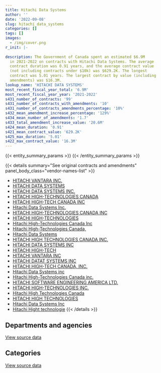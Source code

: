 ```yaml
---
title: Hitachi Data Systems
author: ''
date: '2022-09-08'
slug: hitachi_data_systems
categories: []
tags: []
images:
  - /img/cover.png
r_init: |-
  
description: The Government of Canada spent an estimated $6.9M
  in 2021-2022 on contracts with Hitachi Data Systems. The average
  contract duration was 0.91 years, and the average contract value
  (not including contracts under $10k) was $629.2K. The longest
  contract was 5.01 years. The largest contract by value (including
  amendments) was $16.3M.
lookup_name: 'HITACHI DATA SYSTEMS'
most_recent_fiscal_year_total: '6.9M'
most_recent_fiscal_year_year: '2021-2022'
s431_number_of_contracts: '99'
s431_number_of_contracts_with_amendments: '10'
s431_number_of_contracts_amendments_percentage: '10%'
s432_mean_amendment_increase_percentage: '129%'
s434_mean_number_of_amendments: '1.7'
s433_total_amendment_increase_value: '20.6M'
s424_mean_duration: '0.91'
s421_mean_contract_value: '629.2K'
s425_max_duration: '5.01'
s422_max_contract_value: '16.3M'
---
```


<script src="/rmarkdown-libs/htmlwidgets/htmlwidgets.js"></script>
<link href="/rmarkdown-libs/datatables-css/datatables-crosstalk.css" rel="stylesheet" />
<script src="/rmarkdown-libs/datatables-binding/datatables.js"></script>
<script src="/rmarkdown-libs/jquery/jquery-3.6.0.min.js"></script>
<link href="/rmarkdown-libs/dt-core-bootstrap/css/dataTables.bootstrap.min.css" rel="stylesheet" />
<link href="/rmarkdown-libs/dt-core-bootstrap/css/dataTables.bootstrap.extra.css" rel="stylesheet" />
<script src="/rmarkdown-libs/dt-core-bootstrap/js/jquery.dataTables.min.js"></script>
<script src="/rmarkdown-libs/dt-core-bootstrap/js/dataTables.bootstrap.min.js"></script>
<link href="/rmarkdown-libs/crosstalk/css/crosstalk.min.css" rel="stylesheet" />
<script src="/rmarkdown-libs/crosstalk/js/crosstalk.min.js"></script>
<script src="/rmarkdown-libs/htmlwidgets/htmlwidgets.js"></script>
<link href="/rmarkdown-libs/datatables-css/datatables-crosstalk.css" rel="stylesheet" />
<script src="/rmarkdown-libs/datatables-binding/datatables.js"></script>
<script src="/rmarkdown-libs/jquery/jquery-3.6.0.min.js"></script>
<link href="/rmarkdown-libs/dt-core-bootstrap/css/dataTables.bootstrap.min.css" rel="stylesheet" />
<link href="/rmarkdown-libs/dt-core-bootstrap/css/dataTables.bootstrap.extra.css" rel="stylesheet" />
<script src="/rmarkdown-libs/dt-core-bootstrap/js/jquery.dataTables.min.js"></script>
<script src="/rmarkdown-libs/dt-core-bootstrap/js/dataTables.bootstrap.min.js"></script>
<link href="/rmarkdown-libs/crosstalk/css/crosstalk.min.css" rel="stylesheet" />
<script src="/rmarkdown-libs/crosstalk/js/crosstalk.min.js"></script>

{{< entity_summary_params >}}
{{< /entity_summary_params >}}

{{< details summary="See original contracts and amendments" panel_body_class="vendor-names-list" >}}
- [HITACHI VANTARA INC.](https://search.open.canada.ca/en/ct/?sort=contract_value_f%20desc&page=1&search_text=%22HITACHI%20VANTARA%20INC.%22)
- [HITACHI DATA SYSTEMS](https://search.open.canada.ca/en/ct/?sort=contract_value_f%20desc&page=1&search_text=%22HITACHI%20DATA%20SYSTEMS%22)
- [HITACHI DATA SYSTEMS INC.](https://search.open.canada.ca/en/ct/?sort=contract_value_f%20desc&page=1&search_text=%22HITACHI%20DATA%20SYSTEMS%20INC.%22)
- [HITACHI HIGH-TECHNOLOGIES CANADA](https://search.open.canada.ca/en/ct/?sort=contract_value_f%20desc&page=1&search_text=%22HITACHI%20HIGH-TECHNOLOGIES%20CANADA%22)
- [HITACHI HIGH-TECH CANADA INC](https://search.open.canada.ca/en/ct/?sort=contract_value_f%20desc&page=1&search_text=%22HITACHI%20HIGH-TECH%20CANADA%20INC%22)
- [Hitachi Data Systems Inc.](https://search.open.canada.ca/en/ct/?sort=contract_value_f%20desc&page=1&search_text=%22Hitachi%20Data%20Systems%20Inc.%22)
- [HITACHI HIGH-TECHNOLOGIES CANADA INC](https://search.open.canada.ca/en/ct/?sort=contract_value_f%20desc&page=1&search_text=%22HITACHI%20HIGH-TECHNOLOGIES%20CANADA%20INC%22)
- [HITACHI HIGH-TECHNOLOGIES](https://search.open.canada.ca/en/ct/?sort=contract_value_f%20desc&page=1&search_text=%22HITACHI%20HIGH-TECHNOLOGIES%22)
- [Hitachi High-Technologies Canada Inc](https://search.open.canada.ca/en/ct/?sort=contract_value_f%20desc&page=1&search_text=%22Hitachi%20High-Technologies%20Canada%20Inc%22)
- [Hitachi High-Technologies Canada,](https://search.open.canada.ca/en/ct/?sort=contract_value_f%20desc&page=1&search_text=%22Hitachi%20High-Technologies%20Canada%2c%22)
- [Hitachi Data Systems](https://search.open.canada.ca/en/ct/?sort=contract_value_f%20desc&page=1&search_text=%22Hitachi%20Data%20Systems%22)
- [HITACHI HIGH TECHNOLOGIES CANADA INC.](https://search.open.canada.ca/en/ct/?sort=contract_value_f%20desc&page=1&search_text=%22HITACHI%20HIGH%20TECHNOLOGIES%20CANADA%20INC.%22)
- [HITACHI DATA SYSTEMS INC](https://search.open.canada.ca/en/ct/?sort=contract_value_f%20desc&page=1&search_text=%22HITACHI%20DATA%20SYSTEMS%20INC%22)
- [HITACHI HIGH-TECH](https://search.open.canada.ca/en/ct/?sort=contract_value_f%20desc&page=1&search_text=%22HITACHI%20HIGH-TECH%22)
- [HITACHI VANTARA INC](https://search.open.canada.ca/en/ct/?sort=contract_value_f%20desc&page=1&search_text=%22HITACHI%20VANTARA%20INC%22)
- [HITACHI DATAT SYSTEMS INC](https://search.open.canada.ca/en/ct/?sort=contract_value_f%20desc&page=1&search_text=%22HITACHI%20DATAT%20SYSTEMS%20INC%22)
- [HITACHI HIGH-TECH CANADA, INC.](https://search.open.canada.ca/en/ct/?sort=contract_value_f%20desc&page=1&search_text=%22HITACHI%20HIGH-TECH%20CANADA%2c%20INC.%22)
- [Hitachi Data Systems inc](https://search.open.canada.ca/en/ct/?sort=contract_value_f%20desc&page=1&search_text=%22Hitachi%20Data%20Systems%20inc%22)
- [Hitachi High-Technologies Canada inc.](https://search.open.canada.ca/en/ct/?sort=contract_value_f%20desc&page=1&search_text=%22Hitachi%20High-Technologies%20Canada%20inc.%22)
- [HITACHI SOFTWARE ENGINEERING AMERICA LTD.](https://search.open.canada.ca/en/ct/?sort=contract_value_f%20desc&page=1&search_text=%22HITACHI%20SOFTWARE%20ENGINEERING%20AMERICA%20LTD.%22)
- [HITACHI HIGH-TECHNOLOGIES INC.](https://search.open.canada.ca/en/ct/?sort=contract_value_f%20desc&page=1&search_text=%22HITACHI%20HIGH-TECHNOLOGIES%20INC.%22)
- [Hitachi High Technologies Canada](https://search.open.canada.ca/en/ct/?sort=contract_value_f%20desc&page=1&search_text=%22Hitachi%20High%20Technologies%20Canada%22)
- [HITACHI HIGH TECHNOLOGIES](https://search.open.canada.ca/en/ct/?sort=contract_value_f%20desc&page=1&search_text=%22HITACHI%20HIGH%20TECHNOLOGIES%22)
- [Hitachi Data Systems Inc](https://search.open.canada.ca/en/ct/?sort=contract_value_f%20desc&page=1&search_text=%22Hitachi%20Data%20Systems%20Inc%22)
- [Hitachi Hight technologie](https://search.open.canada.ca/en/ct/?sort=contract_value_f%20desc&page=1&search_text=%22Hitachi%20Hight%20technologie%22)
{{< /details >}}

## Departments and agencies

<div id="htmlwidget-1" style="width:100%;height:auto;" class="datatables html-widget"></div>
<script type="application/json" data-for="htmlwidget-1">{"x":{"style":"bootstrap","filter":"none","vertical":false,"data":[["<a href=\"/departments/aafc-aac/\">Agriculture and Agri-Food Canada<\/a>","<a href=\"/departments/dnd-mdn/\">National Defence<\/a>","<a href=\"/departments/hc-sc/\">Health Canada<\/a>","<a href=\"/departments/nrc-cnrc/\">National Research Council Canada<\/a>","<a href=\"/departments/nrcan-rncan/\">Natural Resources Canada<\/a>","<a href=\"/departments/rcmp-grc/\">Royal Canadian Mounted Police<\/a>","<a href=\"/departments/ssc-spc/\">Shared Services Canada<\/a>","<a href=\"/departments/tsb-bst/\">Transportation Safety Board of Canada<\/a>"],[null,71759.7,null,813762.22,175150.01,null,3214140.27,null],[1449107.5,132397.06,null,870757.64,42921.92,null,7142662.29,null],[null,56912.63,77023.12,593501.56,20326.44,null,15154538.25,75258],[null,null,47925.5,588634.69,38671.11,109953.66,6164551.26,null]],"container":"<table class=\"table table-striped table-hover row-border order-column display\">\n  <thead>\n    <tr>\n      <th>Department<\/th>\n      <th>2018-2019<\/th>\n      <th>2019-2020<\/th>\n      <th>2020-2021<\/th>\n      <th>2021-2022<\/th>\n    <\/tr>\n  <\/thead>\n<\/table>","options":{"order":[[4,"desc"]],"pageLength":10,"autoWidth":true,"columnDefs":[{"targets":1,"render":"function(data, type, row, meta) {\n    return type !== 'display' ? data : DTWidget.formatCurrency(data, \"$\", 2, 3, \",\", \".\", true, null);\n  }"},{"targets":2,"render":"function(data, type, row, meta) {\n    return type !== 'display' ? data : DTWidget.formatCurrency(data, \"$\", 2, 3, \",\", \".\", true, null);\n  }"},{"targets":3,"render":"function(data, type, row, meta) {\n    return type !== 'display' ? data : DTWidget.formatCurrency(data, \"$\", 2, 3, \",\", \".\", true, null);\n  }"},{"targets":4,"render":"function(data, type, row, meta) {\n    return type !== 'display' ? data : DTWidget.formatCurrency(data, \"$\", 2, 3, \",\", \".\", true, null);\n  }"},{"width":"16%","targets":[1,2,3,4]},{"className":"dt-right","targets":[1,2,3,4]}],"orderClasses":false}},"evals":["options.columnDefs.0.render","options.columnDefs.1.render","options.columnDefs.2.render","options.columnDefs.3.render"],"jsHooks":[]}</script>
<p class="text-right">
<a href="https://github.com/GoC-Spending/contracts-data/tree/main/data/out/vendors/hitachi_data_systems/summary_by_fiscal_year_by_department.csv" class="source-data-link btn btn-link">View source data</a>
</p>

## Categories

<div id="htmlwidget-2" style="width:100%;height:auto;" class="datatables html-widget"></div>
<script type="application/json" data-for="htmlwidget-2">{"x":{"style":"bootstrap","filter":"none","vertical":false,"data":[["<a href=\"/categories/facilities_and_construction/\">Facilities and construction<\/a>","<a href=\"/categories/defence/\">Defence<\/a>","<a href=\"/categories/professional_services/\">Professional services<\/a>","<a href=\"/categories/information_technology/\">Information technology<\/a>","<a href=\"/categories/transportation_and_logistics/\">Transportation and logistics<\/a>","<a href=\"/categories/industrial_products_and_services/\">Industrial products and services<\/a>"],[778548,null,null,3203568.7,null,292695.5],[298118.49,89734.44,17926.32,7054627.26,null,2177439.9],[413880.58,56912.63,20326.44,15082810.15,null,403630.21],[506311.17,null,1494.11,6287216.37,13064.81,141649.75]],"container":"<table class=\"table table-striped table-hover row-border order-column display\">\n  <thead>\n    <tr>\n      <th>Category<\/th>\n      <th>2018-2019<\/th>\n      <th>2019-2020<\/th>\n      <th>2020-2021<\/th>\n      <th>2021-2022<\/th>\n    <\/tr>\n  <\/thead>\n<\/table>","options":{"order":[[4,"desc"]],"dom":"t","pageLength":30,"autoWidth":true,"columnDefs":[{"targets":1,"render":"function(data, type, row, meta) {\n    return type !== 'display' ? data : DTWidget.formatCurrency(data, \"$\", 2, 3, \",\", \".\", true, null);\n  }"},{"targets":2,"render":"function(data, type, row, meta) {\n    return type !== 'display' ? data : DTWidget.formatCurrency(data, \"$\", 2, 3, \",\", \".\", true, null);\n  }"},{"targets":3,"render":"function(data, type, row, meta) {\n    return type !== 'display' ? data : DTWidget.formatCurrency(data, \"$\", 2, 3, \",\", \".\", true, null);\n  }"},{"targets":4,"render":"function(data, type, row, meta) {\n    return type !== 'display' ? data : DTWidget.formatCurrency(data, \"$\", 2, 3, \",\", \".\", true, null);\n  }"},{"width":"16%","targets":[1,2,3,4]},{"className":"dt-right","targets":[1,2,3,4]}],"orderClasses":false,"lengthMenu":[10,25,30,50,100]}},"evals":["options.columnDefs.0.render","options.columnDefs.1.render","options.columnDefs.2.render","options.columnDefs.3.render"],"jsHooks":[]}</script>
<p class="text-right">
<a href="https://github.com/GoC-Spending/contracts-data/tree/main/data/out/vendors/hitachi_data_systems/summary_by_fiscal_year_by_category.csv" class="source-data-link btn btn-link">View source data</a>
</p>
